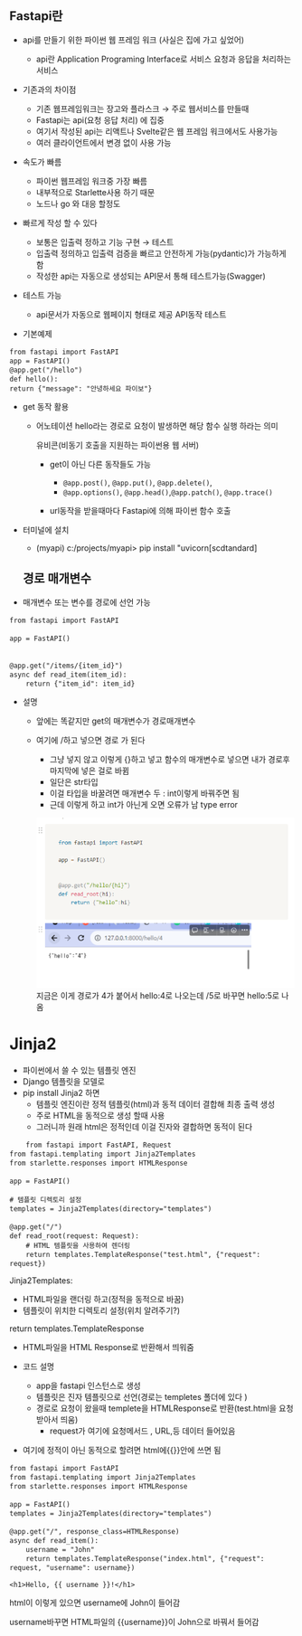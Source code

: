 ## Fastapi란

- api를 만들기 위한 파이썬 웹 프레임 워크 (사실은 집에 가고 싶었어)
    - api란 Application Programing Interface로 서비스 요청과 응답을 처리하는 서비스
    
- 기존과의 차이점
    - 기존 웹프레임워크는 장고와 플라스크 → 주로 웹서비스를 만들때
    - Fastapi는 api(요청 응답 처리) 에 집중
    - 여기서 작성된 api는 리액트나 Svelte같은 웹 프레임 워크에서도 사용가능
    - 여러 클라이언트에서 변경 없이 사용 가능
- 속도가 빠름
    - 파이썬 웹프레임 워크중 가장 빠름
    - 내부적으로 Starlette사용 하기 때문
    - 노드나 go 와 대응 할정도

- 빠르게 작성 할 수 있다
    - 보통은 입출력 정하고 기능 구현 → 테스트
    - 입출력 정의하고 입출력 검증을 빠르고 안전하게 가능(pydantic)가 가능하게 함
    - 작성한 api는 자동으로 생성되는 API문서 통해 테스트가능(Swagger)

- 테스트 가능
    - api문서가 자동으로 웹페이지 형태로 제공 API동작 테스트

- 기본예제
```
from fastapi import FastAPI
app = FastAPI()
@app.get("/hello")
def hello():
return {"message": "안녕하세요 파이보"}
```
- get 동작 활용
    - 어노테이션 hello라는 경로로  요청이 발생하면 해당 함수 실행 하라는 의미
        
        유비콘(비동기 호출을 지원하는 파이썬용 웹 서버)
        
        - get이 아닌 다른 동작들도 가능
            - `@app.post()`, `@app.put()`, `@app.delete()`,
            - `@app.options()`, `@app.head()`,`@app.patch()`, `@app.trace()`
        
        - url동작을 받을때마다 Fastapi에 의해 파이썬 함수 호출

- 터미널에 설치
    - (myapi) c:/projects/myapi> pip install "uvicorn[scdtandard]


    ## 경로 매개변수

- 매개변수 또는 변수를 경로에 선언 가능
```
from fastapi import FastAPI

app = FastAPI()


@app.get("/items/{item_id}")
async def read_item(item_id):
    return {"item_id": item_id}
```

- 설명
    - 앞에는 똑같지만 get의 매개변수가 경로매개변수
    - 여기에 /하고 넣으면 경로 가 된다
        - 그냥 넣지 않고 이렇게 {}하고 넣고 함수의 매개변수로 넣으면  내가 경로후 마지막에 넣은 걸로 바뀜
        - 일단은 str타입
        - 이걸 타입을 바꿀려면 매개변수 두 : int이렇게 바꿔주면 됨
        - 근데 이렇게 하고 int가 아닌게 오면 오류가 남 type error

        ![Alt text](image-1.png)
        지금은 이게 경로가 4가 붙어서 hello:4로 나오는데  /5로 바꾸면 hello:5로 나옴
        
# Jinja2

- 파이썬에서 쓸 수 있는 템플릿 엔진
- Django 템플릿을 모델로
- pip install Jinja2 하면
    - 템플릿 엔진이란  정적 템플릿(html)과 동적 데이터 결합해 최종 출력 생성
    - 주로 HTML을 동적으로 생성 할때 사용
    - 그러니까 원래 html은 정적인데 이걸 진자와 결합하면 동적이 된다
```
    from fastapi import FastAPI, Request
from fastapi.templating import Jinja2Templates
from starlette.responses import HTMLResponse

app = FastAPI()

# 템플릿 디렉토리 설정
templates = Jinja2Templates(directory="templates")

@app.get("/")
def read_root(request: Request):
    # HTML 템플릿을 사용하여 렌더링
    return templates.TemplateResponse("test.html", {"request": request})
  ```
  Jinja2Templates: 

- HTML파일을 랜더링 하고(정적을 동적으로 바꿈)
- 템플릿이 위치한 디렉토리 설정(위치 알려주기?)

return templates.TemplateResponse

- HTML파일을 HTML Response로 반환해서 띄워줌
- 코드 설명
    - app을 fastapi 인스턴스로 생성
    - 템플릿은 진자 템플릿으로 선언(경로는 templetes 폴더에 있다 )
    - 경로로 요청이 왔을때 templete을 HTMLResponse로  반환(test.html을 요청받아서 띄움)
        - request가 여기에 요청메서드 , URL,등 데이터 들어있음
        
- 여기에 정적이 아닌 동적으로 할려면 html에{{}}안에 쓰면 됨
```
from fastapi import FastAPI
from fastapi.templating import Jinja2Templates
from starlette.responses import HTMLResponse

app = FastAPI()
templates = Jinja2Templates(directory="templates")

@app.get("/", response_class=HTMLResponse)
async def read_item():
    username = "John"
    return templates.TemplateResponse("index.html", {"request": request, "username": username})
```

```
<h1>Hello, {{ username }}!</h1>
```
html이 이렇게 있으면 username에 John이 들어감

username바꾸면 HTML파일의 {{username}}이 John으로 바꿔서 들어감